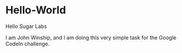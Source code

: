 # Hello-World

Hello Sugar Labs

I am John Winship, and I am doing this very simple task for the Google CodeIn challenge. 

